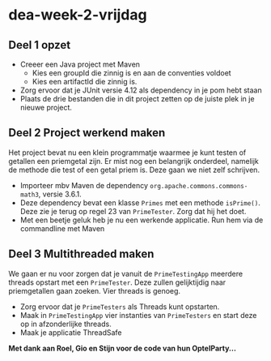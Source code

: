 # dea-week-2-vrijdag

## Deel 1 opzet

* Creeer een Java project met Maven
    * Kies een groupId die zinnig is en aan de conventies voldoet
    * Kies een artifactId die zinnig is.
* Zorg ervoor dat je JUnit versie 4.12 als dependency in je pom hebt staan
* Plaats de drie bestanden die in dit project zetten op de juiste plek in je nieuwe project.

## Deel 2 Project werkend maken

Het project bevat nu een klein programmatje waarmee je kunt testen of getallen
een priemgetal zijn. Er mist nog een belangrijk onderdeel, namelijk de methode die test of een getal priem is. Deze gaan we niet zelf schrijven.

* Importeer mbv Maven de dependency `org.apache.commons.commons-math3`, versie 3.6.1.
* Deze dependency bevat een klasse `Primes` met een methode `isPrime()`. Deze zie je terug op regel 23 van `PrimeTester`. Zorg dat hij het doet.
* Met een beetje geluk heb je nu een werkende applicatie. Run hem via de commandline met Maven

## Deel 3 Multithreaded maken
We gaan er nu voor zorgen dat je vanuit de `PrimeTestingApp` meerdere threads opstart met een `PrimeTester`. Deze zullen gelijktijdig naar priemgetallen gaan zoeken. Vier threads is genoeg.

* Zorg ervoor dat je `PrimeTesters` als Threads kunt opstarten.
* Maak in `PrimeTestingApp` vier instanties van `PrimeTesters` en start deze op in afzonderlijke threads.
* Maak je applicatie ThreadSafe






**Met dank aan Roel, Gio en Stijn voor de code van hun OptelParty...**

